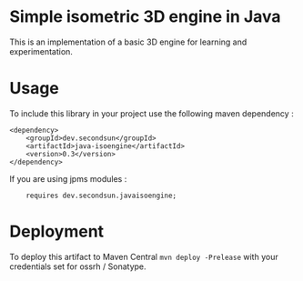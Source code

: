 # Simple isometric 3D engine in Java

This is an implementation of a basic 3D engine for learning and experimentation.

# Usage

To include this library in your project use the following maven dependency : 

```
<dependency>
    <groupId>dev.secondsun</groupId>
    <artifactId>java-isoengine</artifactId>
    <version>0.3</version>
</dependency>
```

If you are using jpms modules :

```
    requires dev.secondsun.javaisoengine;
```

# Deployment

To deploy this artifact to Maven Central 
`mvn deploy -Prelease` with your credentials set for ossrh / Sonatype. 